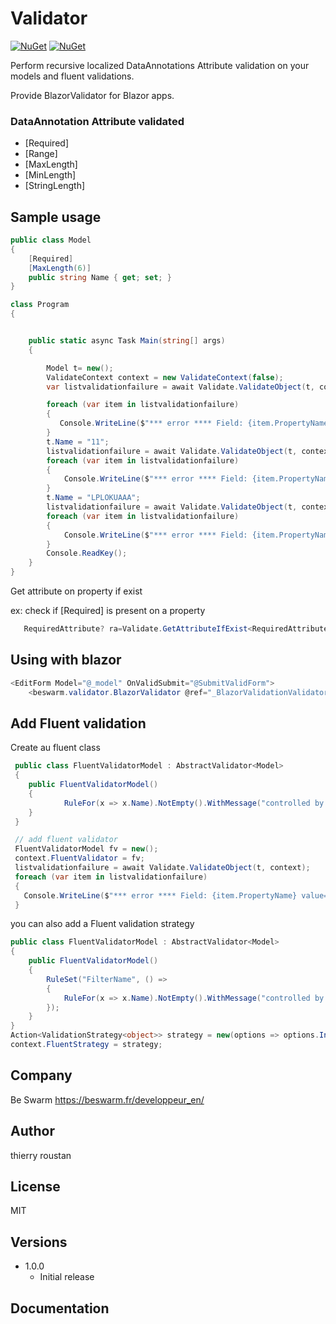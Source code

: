 # Validator

[![NuGet](https://img.shields.io/nuget/v/beswarm.Validator.svg)](https://www.nuget.org/packages/beswarm.Validator/)
[![NuGet](https://img.shields.io/nuget/dt/beswarm.Validator.svg)](https://www.nuget.org/packages/beswarm.Validator/)


Perform recursive localized DataAnnotations Attribute validation on your models and fluent validations.

Provide BlazorValidator for Blazor apps.

### DataAnnotation Attribute validated
- [Required]
- [Range]
- [MaxLength]
- [MinLength]
- [StringLength]
  



## Sample usage
```csharp
public class Model
{
    [Required]
    [MaxLength(6)]
    public string Name { get; set; }
}

class Program
{


    public static async Task Main(string[] args)
    {

        Model t= new();
        ValidateContext context = new ValidateContext(false);
        var listvalidationfailure = await Validate.ValidateObject(t, context);

        foreach (var item in listvalidationfailure)
        {
           Console.WriteLine($"*** error **** Field: {item.PropertyName} value={item.Obj} attribute:{item.AttributeType} message:{item.ErrorMessage}");
        }
        t.Name = "11";
        listvalidationfailure = await Validate.ValidateObject(t, context);
        foreach (var item in listvalidationfailure)
        {
            Console.WriteLine($"*** error **** Field: {item.PropertyName} value={item.Obj} attribute:{item.AttributeType} message:{item.ErrorMessage}");
        }
        t.Name = "LPLOKUAAA";
        listvalidationfailure = await Validate.ValidateObject(t, context);
        foreach (var item in listvalidationfailure)
        {
            Console.WriteLine($"*** error **** Field: {item.PropertyName} value={item.Obj} attribute:{item.AttributeType} message:{item.ErrorMessage}");
        }
		Console.ReadKey();
    }
}

```
Get attribute on property if exist

ex: check if [Required] is present on a property
```csharp
   RequiredAttribute? ra=Validate.GetAttributeIfExist<RequiredAttribute>(t, nameof(t.Name));
```
      

## Using with blazor
```csharp
<EditForm Model="@_model" OnValidSubmit="@SubmitValidForm">
	<beswarm.validator.BlazorValidator @ref="_BlazorValidationValidator" ValidateContext="mycontext" />
```
## Add Fluent validation
Create au fluent class
```csharp
 public class FluentValidatorModel : AbstractValidator<Model>
 {
	public FluentValidatorModel()
	{
			RuleFor(x => x.Name).NotEmpty().WithMessage("controlled by fluent: not empty");
	}
 }
```
```csharp
 // add fluent validator
 FluentValidatorModel fv = new();
 context.FluentValidator = fv;
 listvalidationfailure = await Validate.ValidateObject(t, context);
 foreach (var item in listvalidationfailure)
 {
   Console.WriteLine($"*** error **** Field: {item.PropertyName} value={item.Obj} attribute:{item.AttributeType} message:{item.ErrorMessage}");
 }
```
you can also add a Fluent validation strategy
```csharp
public class FluentValidatorModel : AbstractValidator<Model>
{
	public FluentValidatorModel()
	{
		RuleSet("FilterName", () =>
		{
			RuleFor(x => x.Name).NotEmpty().WithMessage("controlled by fluent: not empty");
		});
	}
}
Action<ValidationStrategy<object>> strategy = new(options => options.IncludeRuleSets("FilterName"));
context.FluentStrategy = strategy;
```

## Company
Be Swarm https://beswarm.fr/developpeur_en/

## Author
thierry roustan


## License
MIT

    
## Versions
- 1.0.0
  - Initial release


 
 ## Documentation
